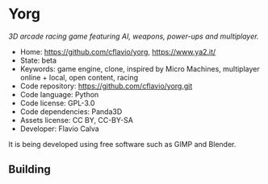# Yorg

_3D arcade racing game featuring AI, weapons, power-ups and multiplayer._

- Home: https://github.com/cflavio/yorg, https://www.ya2.it/
- State: beta
- Keywords: game engine, clone, inspired by Micro Machines, multiplayer online + local, open content, racing
- Code repository: https://github.com/cflavio/yorg.git
- Code language: Python
- Code license: GPL-3.0
- Code dependencies: Panda3D
- Assets license: CC BY, CC-BY-SA
- Developer: Flavio Calva

It is being developed using free software such as GIMP and Blender.

## Building
